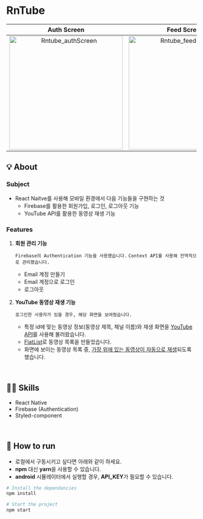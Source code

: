 # RnTube

|                                                                      Auth Screen                                                                      |                                                                      Feed Screen                                                                      |
| :---------------------------------------------------------------------------------------------------------------------------------------------------: | :---------------------------------------------------------------------------------------------------------------------------------------------------: |
| <img width="300" alt="Rntube_authScreen" src="https://user-images.githubusercontent.com/61102301/122068780-a7447b80-ce2f-11eb-8b3e-9c97762715fd.png"> | <img width="300" alt="Rntube_feedScreen" src="https://user-images.githubusercontent.com/61102301/122068805-aad80280-ce2f-11eb-9198-0a8d7ae2f1db.png"> |

## 💡 About

### Subject

- React Naitve를 사용해 모바일 환경에서 다음 기능들을 구현하는 것
  - Firebase를 활용한 회원가입, 로그인, 로그아웃 기능
  - YouTube API를 활용한 동영상 재생 기능

### Features

1. <b>회원 관리 기능</b>

   `Firebase의 Authentication 기능을 사용했습니다.`
   `Context API를 사용해 전역적으로 관리했습니다.`

   - Email 계정 만들기
   - Email 계정으로 로그인
   - 로그아웃

2. <b>YouTube 동영상 재생 기능</b>

   `로그인한 사용자가 있을 경우, 해당 화면을 보여줬습니다.`

   - 특정 id에 맞는 동영상 정보(동영상 제목, 채널 이름)와 재생 화면을 <u>YouTube API</u>를 사용해 불러왔습니다.
   - <u>FlatList</u>로 동영상 목록을 만들었습니다.
   - 화면에 보이는 동영상 목록 중, <u>가장 위에 있는 동영상이 자동으로 재생</u>되도록 했습니다.

<br>

## 🧑‍💻 Skills

- React Native
- Firebase (Authentication)
- Styled-component

<br>

## 🚗 How to run

- 로컬에서 구동시키고 싶다면 아래와 같이 하세요.
- **npm** 대신 **yarn**을 사용할 수 있습니다.
- **android** 시뮬레이터에서 실행할 경우, **API_KEY**가 필요할 수 있습니다.

```bash
# Install the dependancies
npm install

# Start the project
npm start
```
